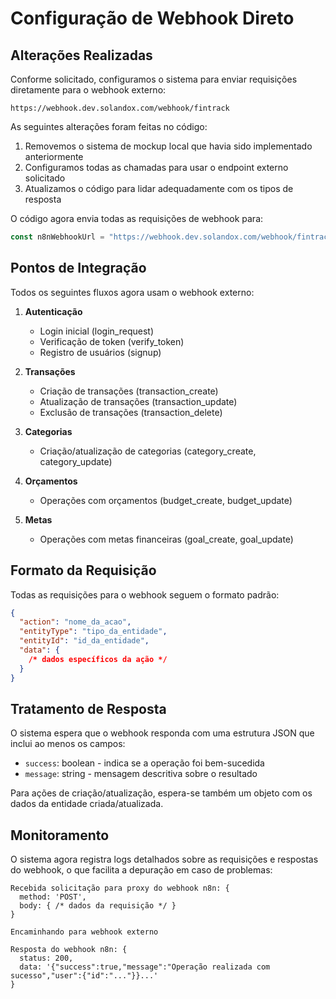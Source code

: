 # Configuração de Webhook Direto

## Alterações Realizadas

Conforme solicitado, configuramos o sistema para enviar requisições diretamente para o webhook externo:

```
https://webhook.dev.solandox.com/webhook/fintrack
```

As seguintes alterações foram feitas no código:

1. Removemos o sistema de mockup local que havia sido implementado anteriormente
2. Configuramos todas as chamadas para usar o endpoint externo solicitado
3. Atualizamos o código para lidar adequadamente com os tipos de resposta

O código agora envia todas as requisições de webhook para:

```typescript
const n8nWebhookUrl = "https://webhook.dev.solandox.com/webhook/fintrack";
```

## Pontos de Integração

Todos os seguintes fluxos agora usam o webhook externo:

1. **Autenticação**
   - Login inicial (login_request)
   - Verificação de token (verify_token)
   - Registro de usuários (signup)

2. **Transações**
   - Criação de transações (transaction_create)
   - Atualização de transações (transaction_update)
   - Exclusão de transações (transaction_delete)

3. **Categorias**
   - Criação/atualização de categorias (category_create, category_update)

4. **Orçamentos**
   - Operações com orçamentos (budget_create, budget_update)

5. **Metas**
   - Operações com metas financeiras (goal_create, goal_update)

## Formato da Requisição

Todas as requisições para o webhook seguem o formato padrão:

```json
{
  "action": "nome_da_acao",
  "entityType": "tipo_da_entidade",
  "entityId": "id_da_entidade",
  "data": {
    /* dados específicos da ação */
  }
}
```

## Tratamento de Resposta

O sistema espera que o webhook responda com uma estrutura JSON que inclui ao menos os campos:

- `success`: boolean - indica se a operação foi bem-sucedida
- `message`: string - mensagem descritiva sobre o resultado

Para ações de criação/atualização, espera-se também um objeto com os dados da entidade criada/atualizada.

## Monitoramento

O sistema agora registra logs detalhados sobre as requisições e respostas do webhook, o que facilita a depuração em caso de problemas:

```
Recebida solicitação para proxy do webhook n8n: {
  method: 'POST',
  body: { /* dados da requisição */ }
}

Encaminhando para webhook externo

Resposta do webhook n8n: {
  status: 200,
  data: '{"success":true,"message":"Operação realizada com sucesso","user":{"id":"..."}}...'
}
```